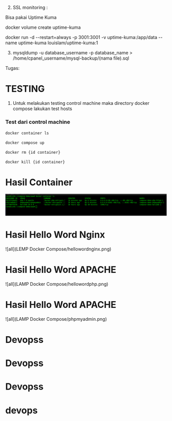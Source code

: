 2. SSL monitoring :

Bisa pakai Uptime Kuma

docker volume create uptime-kuma

docker run -d --restart=always -p 3001:3001 -v uptime-kuma:/app/data --name uptime-kuma louislam/uptime-kuma:1

3. mysqldump -u database_username -p database_name > /home/cpanel_username/mysql-backup/(nama file).sql







Tugas: 


# TESTING

1. Untuk melakukan testing control machine maka directory docker compose lakukan test hosts

### Test dari control machine
```cli
docker container ls
```
```cli
docker compose up
```

```cli
docker rm {id container}
```
```cli
docker kill {id container}
```



# Hasil Container 
![all](HasilContainer/dockercontainer.png)

# Hasil Hello Word Nginx
![all](LEMP Docker Compose/hellowordnginx.png)

# Hasil Hello Word APACHE   
![all](LAMP Docker Compose/hellowordphp.png)

# Hasil Hello Word APACHE   
![all](LAMP Docker Compose/phpmyadmin.png)

# Devopss
# Devopss
# Devopss
# devops

